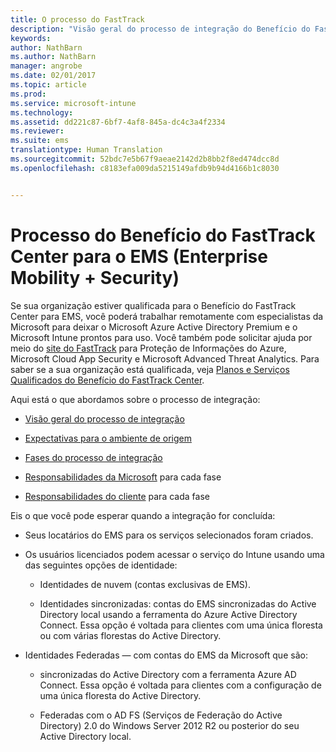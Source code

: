 ```yaml
---
title: O processo do FastTrack
description: "Visão geral do processo de integração do Benefício do FastTrack Center"
keywords: 
author: NathBarn
ms.author: NathBarn
manager: angrobe
ms.date: 02/01/2017
ms.topic: article
ms.prod: 
ms.service: microsoft-intune
ms.technology: 
ms.assetid: dd221c87-6bf7-4af8-845a-dc4c3a4f2334
ms.reviewer: 
ms.suite: ems
translationtype: Human Translation
ms.sourcegitcommit: 52bdc7e5b67f9aeae2142d2b8bb2f8ed474dcc8d
ms.openlocfilehash: c8183efa009da5215149afdb9b94d4166b1c8030


---
```


# <a name="fasttrack-center-benefit-process-for-enterprise-mobility--security-ems"></a>Processo do Benefício do FastTrack Center para o EMS (Enterprise Mobility + Security)
Se sua organização estiver qualificada para o Benefício do FastTrack Center para EMS, você poderá trabalhar remotamente com especialistas da Microsoft para deixar o Microsoft Azure Active Directory Premium e o Microsoft Intune prontos para uso. Você também pode solicitar ajuda por meio do [site do FastTrack](http://fasttrack.microsoft.com/ems) para Proteção de Informações do Azure, Microsoft Cloud App Security e Microsoft Advanced Threat Analytics. Para saber se a sua organização está qualificada, veja [Planos e Serviços Qualificados do Benefício do FastTrack Center](fasttrack-center-benefit-for-enterprise-mobility-suite-ems.md).


Aqui está o que abordamos sobre o processo de integração:

-   [Visão geral do processo de integração](fasttrack-center-benefit-process-for-ems-overview.md)

-   [Expectativas para o ambiente de origem](fasttrack-center-benefit-process-for-ems-environment-expectations.md)

-   [Fases do processo de integração](fasttrack-center-benefit-process-for-ems-phases.md)

-   [Responsabilidades da Microsoft](fasttrack-center-benefit-process-for-ems-microsoft-responsibilities.md) para cada fase

-   [Responsabilidades do cliente](fasttrack-center-benefit-process-for-ems-your-responsibilities.md) para cada fase

Eis o que você pode esperar quando a integração for concluída:

-   Seus locatários do EMS para os serviços selecionados foram criados.

-   Os usuários licenciados podem acessar o serviço do Intune usando uma das seguintes opções de identidade:

    -   Identidades de nuvem (contas exclusivas de EMS).

    -   Identidades sincronizadas: contas do EMS sincronizadas do Active Directory local usando a ferramenta do Azure Active Directory Connect. Essa opção é voltada para clientes com uma única floresta ou com várias florestas do Active Directory.

-   Identidades Federadas — com contas do EMS da Microsoft que são:

    -   sincronizadas do Active Directory com a ferramenta Azure AD Connect. Essa opção é voltada para clientes com a configuração de uma única floresta do Active Directory.

    -   Federadas com o AD FS (Serviços de Federação do Active Directory) 2.0 do Windows Server 2012 R2 ou posterior do seu Active Directory local.



<!--HONumber=Dec16_HO2-->


